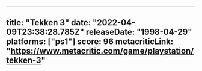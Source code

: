 
---
title: "Tekken 3"
date: "2022-04-09T23:38:28.785Z"
releaseDate: "1998-04-29"
platforms: ["ps1"]
score: 96
metacriticLink: "https://www.metacritic.com/game/playstation/tekken-3"
---
